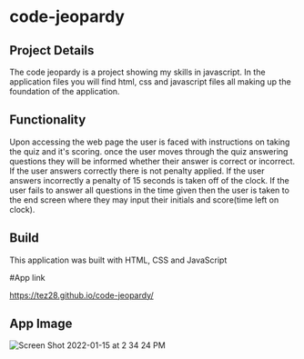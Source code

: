 # code-jeopardy

## Project Details

The code jeopardy is a project showing my skills in javascript. In the application files you will find html, css and javascript files all making up
the foundation of the application.

## Functionality
Upon accessing the web page the user is faced with instructions on taking the quiz and it's scoring. once the user moves through the quiz answering 
questions they will be informed whether their answer is correct or incorrect. If the user answers correctly there is not penalty applied. If the 
user answers incorrectly a penalty of 15 seconds is taken off of the clock. If the user fails to answer all questions in the time given then the 
user is taken to the end screen where they may input their initials and score(time left on clock).

## Build
This application was built with HTML, CSS and JavaScript

#App link

https://tez28.github.io/code-jeopardy/

## App Image

![Screen Shot 2022-01-15 at 2 34 24 PM](https://user-images.githubusercontent.com/92187341/149635631-d010ed14-7a8c-4154-bd4f-1649b6a14db0.png)
